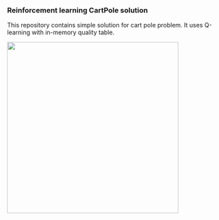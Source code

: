 ### Reinforcement learning CartPole solution

This repository contains simple solution for cart pole problem. It uses Q-learning with in-memory quality table.

<img src="https://user-images.githubusercontent.com/12548284/233729766-57e26ac7-d0b0-47c5-ab3b-a7ff7e5d441d.gif" width="400px">
